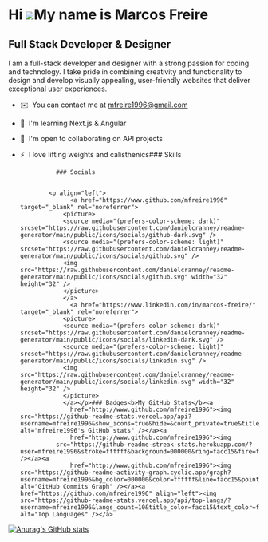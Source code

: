 Hi ![](https://user-images.githubusercontent.com/18350557/176309783-0785949b-9127-417c-8b55-ab5a4333674e.gif)My name is Marcos Freire
=====================================================================================================================================

Full Stack Developer & Designer
-------------------------------

I am a full-stack developer and designer with a strong passion for coding and technology. I take pride in combining creativity and functionality to design and develop visually appealing, user-friendly websites that deliver exceptional user experiences.

*   ✉️  You can contact me at [mfreire1996@gmail.com](mailto:mfreire1996@gmail.com)
*   🧠  I'm learning Next.js & Angular
*   🤝  I'm open to collaborating on API projects
*   ⚡  I love lifting weights and calisthenics### Skills 

                  ### Socials
                  
                  
                <p align="left">
                      <a href="https://www.github.com/mfreire1996" target="_blank" rel="noreferrer">
                    <picture>
                    <source media="(prefers-color-scheme: dark)" srcset="https://raw.githubusercontent.com/danielcranney/readme-generator/main/public/icons/socials/github-dark.svg" />
                    <source media="(prefers-color-scheme: light)" srcset="https://raw.githubusercontent.com/danielcranney/readme-generator/main/public/icons/socials/github.svg" />
                    <img src="https://raw.githubusercontent.com/danielcranney/readme-generator/main/public/icons/socials/github.svg" width="32" height="32" />
                    </picture>
                    </a>
                      <a href="https://www.linkedin.com/in/marcos-freire/" target="_blank" rel="noreferrer">
                    <picture>
                    <source media="(prefers-color-scheme: dark)" srcset="https://raw.githubusercontent.com/danielcranney/readme-generator/main/public/icons/socials/linkedin-dark.svg" />
                    <source media="(prefers-color-scheme: light)" srcset="https://raw.githubusercontent.com/danielcranney/readme-generator/main/public/icons/socials/linkedin.svg" />
                    <img src="https://raw.githubusercontent.com/danielcranney/readme-generator/main/public/icons/socials/linkedin.svg" width="32" height="32" />
                    </picture>
                    </a></p>### Badges<b>My GitHub Stats</b><a
                      href="http://www.github.com/mfreire1996"><img src="https://github-readme-stats.vercel.app/api?username=mfreire1996&show_icons=true&hide=&count_private=true&title_color=facc15&text_color=ffffff&icon_color=facc15&bg_color=000000&hide_border=true&show_icons=true" alt="mfreire1996's GitHub stats" /></a><a
                      href="http://www.github.com/mfreire1996"><img
                  src="https://github-readme-streak-stats.herokuapp.com/?user=mfreire1996&stroke=ffffff&background=000000&ring=facc15&fire=facc15&currStreakNum=ffffff&currStreakLabel=facc15&sideNums=ffffff&sideLabels=ffffff&dates=ffffff&hide_border=true" /></a><a
                      href="http://www.github.com/mfreire1996"><img src="https://github-readme-activity-graph.cyclic.app/graph?username=mfreire1996&bg_color=000000&color=ffffff&line=facc15&point=ffffff&area_color=000000&area=true&hide_border=true&custom_title=GitHub%20Commits%20Graph" alt="GitHub Commits Graph" /></a><a href="https://github.com/mfreire1996" align="left"><img src="https://github-readme-stats.vercel.app/api/top-langs/?username=mfreire1996&langs_count=10&title_color=facc15&text_color=ffffff&icon_color=facc15&bg_color=000000&hide_border=true&locale=en&custom_title=Top%20%Languages" alt="Top Languages" /></a>
[![Anurag's GitHub stats](https://github-readme-stats.vercel.app/api?username=mfreire1996)](https://github.com/mfreire1996/github-readme-stats)
